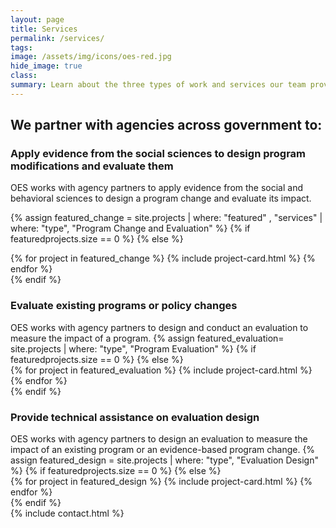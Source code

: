 ```yaml
---
layout: page
title: Services
permalink: /services/
tags: 
image: /assets/img/icons/oes-red.jpg
hide_image: true
class:
summary: Learn about the three types of work and services our team provides.
---
```


<h2>We partner with agencies across government to:</h2>
<h3>Apply evidence from the social sciences to design program modifications and evaluate them </h3>
OES works with agency partners to apply evidence from the social and behavioral sciences to design a program change and evaluate its impact. 

{% assign featured_change = site.projects | where: "featured" , "services" | where: "type", "Program Change and Evaluation" %}
{% if featuredprojects.size == 0 %}
{% else %}
  <section class="usa-section featured bg-secondary-lighter">
    <div class="grid-container">
      <div class="grid-row grid-gap-lg">
        {% for project in featured_change %}
          {% include project-card.html %}
        {% endfor %}
      </div>
    </div>
  </section>
{% endif %}


<h3>Evaluate existing programs or policy changes</h3>
OES works with agency partners to design and conduct an evaluation to measure the impact of a program.
{% assign featured_evaluation= site.projects | where: "type", "Program Evaluation" %}
{% if featuredprojects.size == 0 %}
{% else %}
  <section class="usa-section featured bg-secondary-lighter">
    <div class="grid-container">
      <div class="grid-row grid-gap-lg">
        {% for project in featured_evaluation %}
          {% include project-card.html %}
        {% endfor %}
      </div>
    </div>
  </section>
{% endif %}


<h3> Provide technical assistance on evaluation design</h3>
OES works with agency partners to design an evaluation to measure the impact of an existing program or an evidence-based program change.
{% assign featured_design = site.projects | where: "type", "Evaluation Design" %}
{% if featuredprojects.size == 0 %}
{% else %}
  <section class="usa-section featured bg-secondary-lighter">
    <div class="grid-container">
      <div class="grid-row grid-gap-lg">
        {% for project in featured_design %}
          {% include project-card.html %}
        {% endfor %}
      </div>
    </div>
  </section>
{% endif %}



<br>
<section class="usa-section bg-white">
    <div class="grid-container">
  {% include contact.html %}
      </div>
    </section>

